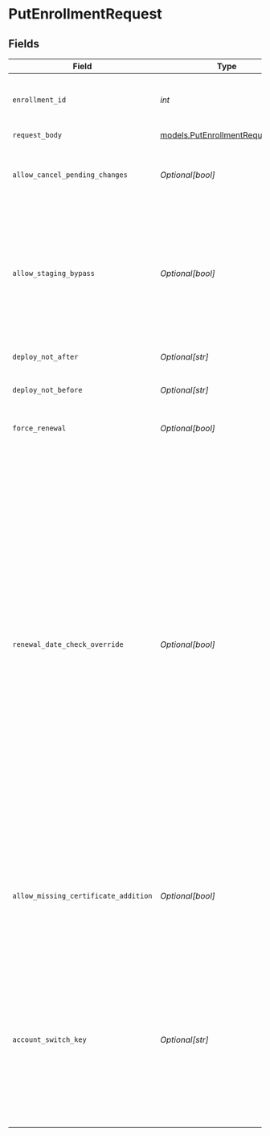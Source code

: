 # PutEnrollmentRequest


## Fields

| Field                                                                                                                                                                                                                                                                                                                                                                                                           | Type                                                                                                                                                                                                                                                                                                                                                                                                            | Required                                                                                                                                                                                                                                                                                                                                                                                                        | Description                                                                                                                                                                                                                                                                                                                                                                                                     | Example                                                                                                                                                                                                                                                                                                                                                                                                         |
| --------------------------------------------------------------------------------------------------------------------------------------------------------------------------------------------------------------------------------------------------------------------------------------------------------------------------------------------------------------------------------------------------------------- | --------------------------------------------------------------------------------------------------------------------------------------------------------------------------------------------------------------------------------------------------------------------------------------------------------------------------------------------------------------------------------------------------------------- | --------------------------------------------------------------------------------------------------------------------------------------------------------------------------------------------------------------------------------------------------------------------------------------------------------------------------------------------------------------------------------------------------------------- | --------------------------------------------------------------------------------------------------------------------------------------------------------------------------------------------------------------------------------------------------------------------------------------------------------------------------------------------------------------------------------------------------------------- | --------------------------------------------------------------------------------------------------------------------------------------------------------------------------------------------------------------------------------------------------------------------------------------------------------------------------------------------------------------------------------------------------------------- |
| `enrollment_id`                                                                                                                                                                                                                                                                                                                                                                                                 | *int*                                                                                                                                                                                                                                                                                                                                                                                                           | :heavy_check_mark:                                                                                                                                                                                                                                                                                                                                                                                              | Enrollment on which to perform the desired operation.                                                                                                                                                                                                                                                                                                                                                           | 10000                                                                                                                                                                                                                                                                                                                                                                                                           |
| `request_body`                                                                                                                                                                                                                                                                                                                                                                                                  | [models.PutEnrollmentRequestBody](../models/putenrollmentrequestbody.md)                                                                                                                                                                                                                                                                                                                                        | :heavy_check_mark:                                                                                                                                                                                                                                                                                                                                                                                              | N/A                                                                                                                                                                                                                                                                                                                                                                                                             |                                                                                                                                                                                                                                                                                                                                                                                                                 |
| `allow_cancel_pending_changes`                                                                                                                                                                                                                                                                                                                                                                                  | *Optional[bool]*                                                                                                                                                                                                                                                                                                                                                                                                | :heavy_minus_sign:                                                                                                                                                                                                                                                                                                                                                                                              | Cancels all pending changes when updating an enrollment.                                                                                                                                                                                                                                                                                                                                                        | true                                                                                                                                                                                                                                                                                                                                                                                                            |
| `allow_staging_bypass`                                                                                                                                                                                                                                                                                                                                                                                          | *Optional[bool]*                                                                                                                                                                                                                                                                                                                                                                                                | :heavy_minus_sign:                                                                                                                                                                                                                                                                                                                                                                                              | Bypass staging and push metadata updates directly to the production network. The current change also updates with the same changes.                                                                                                                                                                                                                                                                             | true                                                                                                                                                                                                                                                                                                                                                                                                            |
| `deploy_not_after`                                                                                                                                                                                                                                                                                                                                                                                              | *Optional[str]*                                                                                                                                                                                                                                                                                                                                                                                                 | :heavy_minus_sign:                                                                                                                                                                                                                                                                                                                                                                                              | Don't deploy after this date (UTC).                                                                                                                                                                                                                                                                                                                                                                             | 2021-01-31                                                                                                                                                                                                                                                                                                                                                                                                      |
| `deploy_not_before`                                                                                                                                                                                                                                                                                                                                                                                             | *Optional[str]*                                                                                                                                                                                                                                                                                                                                                                                                 | :heavy_minus_sign:                                                                                                                                                                                                                                                                                                                                                                                              | Don't deploy before this date (UTC).                                                                                                                                                                                                                                                                                                                                                                            | 2021-01-31                                                                                                                                                                                                                                                                                                                                                                                                      |
| `force_renewal`                                                                                                                                                                                                                                                                                                                                                                                                 | *Optional[bool]*                                                                                                                                                                                                                                                                                                                                                                                                | :heavy_minus_sign:                                                                                                                                                                                                                                                                                                                                                                                              | Force certificate renewal for Enrollment.                                                                                                                                                                                                                                                                                                                                                                       | true                                                                                                                                                                                                                                                                                                                                                                                                            |
| `renewal_date_check_override`                                                                                                                                                                                                                                                                                                                                                                                   | *Optional[bool]*                                                                                                                                                                                                                                                                                                                                                                                                | :heavy_minus_sign:                                                                                                                                                                                                                                                                                                                                                                                              | CPS automatically starts a change to renew certificates in time before they expire. This automatic change starts when the certificate's expiration is within a renewal window. CPS prevents other changes from starting during this renewal window. Setting `renewal-date-check-override=true` allows changes during the renewal window, potentially running the risk of an expired certificate on the network. | true                                                                                                                                                                                                                                                                                                                                                                                                            |
| `allow_missing_certificate_addition`                                                                                                                                                                                                                                                                                                                                                                            | *Optional[bool]*                                                                                                                                                                                                                                                                                                                                                                                                | :heavy_minus_sign:                                                                                                                                                                                                                                                                                                                                                                                              | Applicable for Third Party Dual Stack Enrollments, allows to update missing certificate. Option supported from v10.                                                                                                                                                                                                                                                                                             | true                                                                                                                                                                                                                                                                                                                                                                                                            |
| `account_switch_key`                                                                                                                                                                                                                                                                                                                                                                                            | *Optional[str]*                                                                                                                                                                                                                                                                                                                                                                                                 | :heavy_minus_sign:                                                                                                                                                                                                                                                                                                                                                                                              | For customers who manage more than one account, this [runs the operation from another account](https://techdocs.akamai.com/developer/docs/manage-many-accounts-with-one-api-client). The Identity and Access Management API provides a [list of available account switch keys](https://techdocs.akamai.com/iam-api/reference/get-client-account-switch-keys).                                                   | 1-5C0YLB:1-8BYUX                                                                                                                                                                                                                                                                                                                                                                                                |